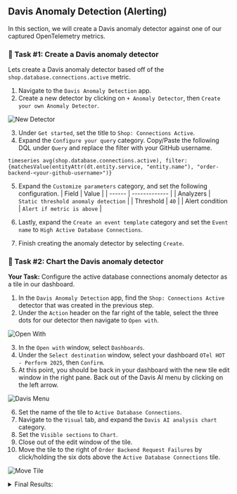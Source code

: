 ## Davis Anomaly Detection (Alerting)

In this section, we will create a Davis anomaly detector against one of our captured OpenTelemetry metrics.


### 📌 Task #1: Create a Davis anomaly detector

Lets create a Davis anomaly detector based off of the `shop.database.connections.active` metric. 

1. Navigate to the `Davis Anomaly Detection` app. 
2. Create a new detector by clicking on `+ Anomaly Detector`, then `Create your own Anomaly Detector`.

![New Detector](../../../assets/images/03-03-01-new_detector.png)

3. Under `Get started`, set the title to `Shop: Connections Active`.
4. Expand the `Configure your query` category. Copy/Paste the following DQL under `Query` and replace the filter with your GitHub username.
```
timeseries avg(shop.database.connections.active), filter:{matchesValue(entityAttr(dt.entity.service, "entity.name"), "order-backend-<your-github-username>")}
```
5. Expand the `Customize parameters` category, and set the following configuration.
| Field | Value |
| ------ | ------------- |
| Analyzers | `Static threshold anomaly detection`  |
| Threshold | `40` |
| Alert condition | `Alert if metric is above` | 

6. Lastly, expand the `Create an event template` category and set the `Event name` to `High Active Database Connections`.
7. Finish creating the anomaly detector by selecting `Create`.


### 📌 Task #2: Chart the Davis anomaly detector

**Your Task:** Configure the active database connections anomaly detector as a tile in our dashboard.

1. In the `Davis Anomaly Detection` app, find the `Shop: Connections Active` detector that was created in the previous step.
2. Under the `Action` header on the far right of the table, select the three dots for our detector then navigate to `Open with`.

![Open With](../../../assets/images/03-03-02-open_with.png)

3. In the `Open with` window, select `Dashboards`.
4. Under the `Select destination` window, select your dashboard `OTel HOT - Perform 2025`, then `Confirm`.
5. At this point, you should be back in your dashboard with the new tile edit window in the right pane. Back out of the Davis AI menu by clicking on the left arrow.

![Davis Menu](../../../assets/images/03-03-02-davis_menu.png)

6. Set the name of the tile to `Active Database Connections`.
7. Navigate to the `Visual` tab, and expand the `Davis AI analysis chart` category.
8. Set the `Visible sections` to `Chart`.
9. Close out of the edit window of the tile.
10. Move the tile to the right of `Order Backend Request Failures` by click/holding the six dots above the `Active Database Connections` tile.

![Move Tile](../../../assets/images/03-03-02-move.png)

<details>
  <summary>Final Results:</summary>
![Tile 1](../../../assets/images/03-03-02-complete.png)
</details>
